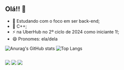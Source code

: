 ## Olá!! 👋

- 🔭 Estudando com o foco em ser back-end;
- 🌱 C++;
- ⚡ na UberHub no 2º ciclo de 2024 como iniciante 1!;
- 😄 Pronomes: ela/dela

  
![Anurag's GitHub stats](https://github-readme-stats.vercel.app/api?username=anaclaraxbj\&show_icons=true\&theme=radical)
![Top Langs](https://github-readme-stats.vercel.app/api/top-langs/?username=anaclaraxbj\&layout=compact)  
  ##
 
<div> 
  <a href="https://www.youtube.com/channel/UCmehs-Z0e--FgYegiIQJGkQ" target="_blank"><img src="https://img.shields.io/badge/YouTube-FF0000?style=for-the-badge&logo=youtube&logoColor=white" target="_blank"></a>
  <a href="instagram.com/anaclarabarbaresco" target="_blank"><img src="https://img.shields.io/badge/-Instagram-%23E4405F?style=for-the-badge&logo=instagram&logoColor=white" target="_blank"></a>
  <a href="https://www.linkedin.com/in/ana-clara-barbaresco-junqueira-838113317/" target="_blank"><img src="https://img.shields.io/badge/-LinkedIn-%230077B5?style=for-the-badge&logo=linkedin&logoColor=white" target="_blank"></a> 
  
</div>
